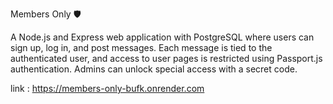 Members Only 🛡️

A Node.js and Express web application with PostgreSQL where users can sign up, log in, and post messages. Each message is tied to the authenticated user, and access to user pages is restricted using Passport.js authentication. Admins can unlock special access with a secret code.

link : https://members-only-bufk.onrender.com